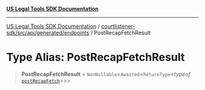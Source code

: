 [**US Legal Tools SDK Documentation**](../../../../../../README.md)

***

[US Legal Tools SDK Documentation](../../../../../../README.md) / [courtlistener-sdk/src/api/generated/endpoints](../README.md) / PostRecapFetchResult

# Type Alias: PostRecapFetchResult

> **PostRecapFetchResult** = `NonNullable`\<`Awaited`\<`ReturnType`\<*typeof* [`postRecapFetch`](../functions/postRecapFetch.md)\>\>\>
